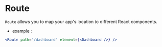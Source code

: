 # Route

`Route` allows you to map your app's location to different React components.

- example :

```jsx
<Route path="/dashboard" element={<Dashboard />} />
```
